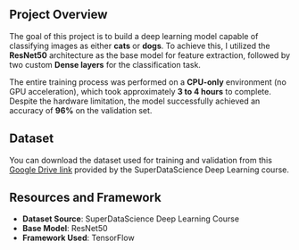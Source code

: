 ## Project Overview

The goal of this project is to build a deep learning model capable of classifying images as either **cats** or **dogs**. To achieve this, I utilized the **ResNet50** architecture as the base model for feature extraction, followed by two custom **Dense layers** for the classification task.

The entire training process was performed on a **CPU-only** environment (no GPU acceleration), which took approximately **3 to 4 hours** to complete. Despite the hardware limitation, the model successfully achieved an accuracy of **96%** on the validation set.

## Dataset

You can download the dataset used for training and validation from this [Google Drive link](https://sds.courses/cm/dl-az-completeDatasets) provided by the SuperDataScience Deep Learning course.

## Resources and Framework

* **Dataset Source**: SuperDataScience Deep Learning Course
* **Base Model**: ResNet50
* **Framework Used**: TensorFlow
